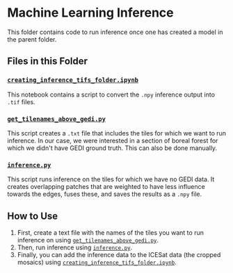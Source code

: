 # Machine Learning Inference

This folder contains code to run inference once one has created a model in the parent folder.

## Files in this Folder

### [`creating_inference_tifs_folder.ipynb`](./creating_inference_tifs_folder.ipynb)
This notebook contains a script to convert the `.npy` inference output into `.tif` files.

### [`get_tilenames_above_gedi.py`](./get_tilenames_above_gedi.py)
This script creates a `.txt` file that includes the tiles for which we want to run inference. In our case, we were interested in a section of boreal forest for which we didn't have GEDI ground truth. This can also be done manually.

### [`inference.py`](./inference.py)
This script runs inference on the tiles for which we have no GEDI data. It creates overlapping patches that are weighted to have less influence towards the edges, fuses these, and saves the results as a `.npy` file.

## How to Use

1. First, create a text file with the names of the tiles you want to run inference on using [`get_tilenames_above_gedi.py`](./get_tilenames_above_gedi.py).
2. Then, run inference using [`inference.py`](./inference.py).
3. Finally, you can add the inference data to the ICESat data (the cropped mosaics) using [`creating_inference_tifs_folder.ipynb`](./creating_inference_tifs_folder.ipynb).
